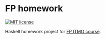 # FP homework

[![MIT license](https://img.shields.io/badge/license-MIT-blue.svg)](https://github.com/notantony/fp-checkers/blob/master/LICENSE)

Haskell homework project for [FP ITMO course](https://github.com/jagajaga/FP-course-ITMO).
